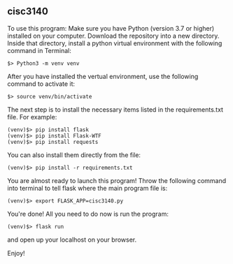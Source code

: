 ## cisc3140

To use this program:
Make sure you have Python (version 3.7 or higher) installed on your computer.
Download the repository into a new directory. 
Inside that directory, install a python virtual environment with the following command in Terminal:


```
$> Python3 -m venv venv
```

After you have installed the vertual environment, use the following command to activate it:

```
$> source venv/bin/activate
```

The next step is to install the necessary items listed in the requirements.txt file. For example:

```
(venv)$> pip install flask
(venv)$> pip install Flask-WTF
(venv)$> pip install requests
```

You can also install them directly from the file:
```
(venv)$> pip install -r requirements.txt
```

You are almost ready to launch this program!
Throw the following command into terminal to tell flask where the main program file is:
```
(venv)$> export FLASK_APP=cisc3140.py
```
You're done! All you need to do now is run the program:
```
(venv)$> flask run
```
and open up your localhost on your browser. 

Enjoy!